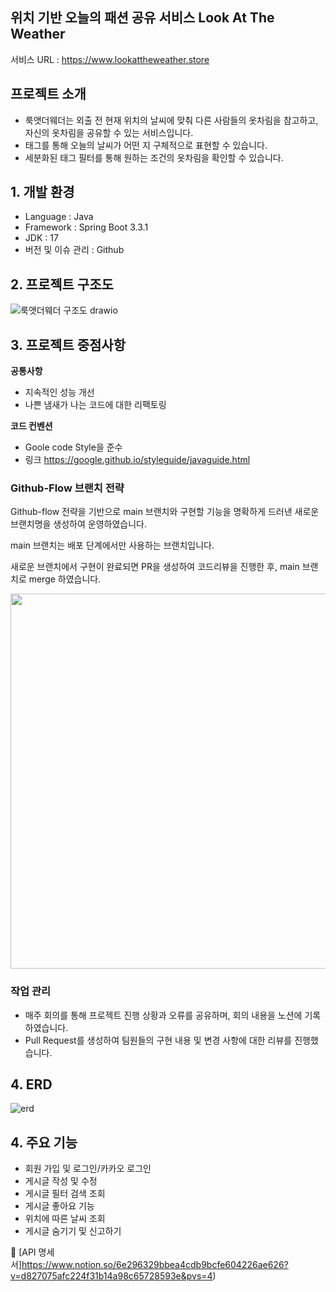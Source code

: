 ## 위치 기반 오늘의 패션 공유 서비스 Look At The Weather
서비스 URL : https://www.lookattheweather.store

## 프로젝트 소개

- 룩앳더웨더는 외출 전 현재 위치의 날씨에 맞춰 다른 사람들의 옷차림을 참고하고, 자신의 옷차림을 공유할 수 있는 서비스입니다.
- 태그를 통해 오늘의 날씨가 어떤 지 구체적으로 표현할 수 있습니다.
- 세분화된 태그 필터를 통해 원하는 조건의 옷차림을 확인할 수 있습니다.

## 1. 개발 환경

- Language : Java
- Framework : Spring Boot 3.3.1
- JDK : 17
- 버전 및 이슈 관리 : Github

## 2. 프로젝트 구조도

![룩앳더웨더 구조도 drawio](https://github.com/user-attachments/assets/d28d6e09-b8e7-42ae-9bc1-0ed2bff910e9)



## 3. 프로젝트 중점사항

**공통사항**
- 지속적인 성능 개선
- 나쁜 냄새가 나는 코드에 대한 리팩토링

**코드 컨벤션**
- Goole code Style을 준수
- 링크 https://google.github.io/styleguide/javaguide.html

### Github-Flow 브랜치 전략
Github-flow 전략을 기반으로 main 브랜치와 구현할 기능을 명확하게 드러낸 새로운 브랜치명을 생성하여 운영하였습니다.

main 브랜치는 배포 단계에서만 사용하는 브랜치입니다.

새로운 브랜치에서 구현이 완료되면 PR을 생성하여 코드리뷰을 진행한 후, main 브랜치로 merge 하였습니다.

<div align="center">
  <img src="https://github.com/user-attachments/assets/f62ec9eb-e416-44b1-9110-f87757f2fd6b" width="600"/>
</div>


### 작업 관리
- 매주 회의를 통해 프로젝트 진행 상황과 오류를 공유하며, 회의 내용을 노션에 기록하였습니다.
- Pull Request를 생성하여 팀원들의 구현 내용 및 변경 사항에 대한 리뷰를 진행했습니다.

## 4. ERD

![erd](https://github.com/user-attachments/assets/70286034-0637-472d-8a30-5758214bc573)

## 4. 주요 기능
- 회원 가입 및 로그인/카카오 로그인
- 게시글 작성 및 수정
- 게시글 필터 검색 조회
- 게시글 좋아요 기능
- 위치에 따른 날씨 조회
- 게시글 숨기기 및 신고하기

📌 [API 명세서]https://www.notion.so/6e296329bbea4cdb9bcfe604226ae626?v=d827075afc224f31b14a98c65728593e&pvs=4)

